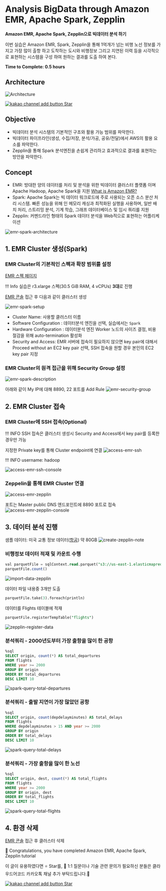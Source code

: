 # Analysis BigData through Amazon EMR, Apache Spark, Zepplin

**Amazon EMR, Apache Spark, Zepplin으로 빅데이터 분석 하기**

이번 실습은 Amazon EMR, Spark, Zepplin을 통해 1억개가 넘는 비행 노선 정보를 가지고 가장 많이 출항 하고 도착하는 도시와 비행정보 그리고 지연된 이력 등을 시각적으로 표현하는 시스템을 구성 하여 원하는 결과를 도출 하여 본다.

**Time to Complete: 0.5 hours**

## Architecture
![Architecture](assets/emr-spark-zepplin.png)

<div>
<a id="channel-add-button" target="_blank" href="http://pf.kakao.com/_nxoaTs">
  <img src="../../../assets/channel_add_small.png" alt="kakao channel add button"/>
</a>
<a class="github-button" href="https://github.com/cloudacode/tutorials" data-icon="octicon-star" data-size="large" data-show-count="true" aria-label="Star cloudacode/tutorials on GitHub">Star</a>
</div>

## Objective
- 빅데이터 분석 시스템의 기본적인 구조와 활용 가능 범위를 파악한다.
- 빅데이터 파이프라인(생성, 수집/저장, 분석/가공, 공유/전달)에서 AWS의 활용 요소를 파악한다.
- Zepplin을 통해 Spark 분석엔진을 손쉽게 관리하고 효과적으로 결과를 표현하는 방안을 파악한다.

## Concept
- EMR: 방대한 양의 데이터를 처리 및 분석을 위한 빅데이터 클러스터 플랫폼 이며 Apache Hadoop, Apache Spark을 지원 [What is Amazon EMR?](https://docs.aws.amazon.com/ko_kr/emr/latest/ManagementGuide/emr-what-is-emr.html)
- Spark: Apache Spark는 빅 데이터 워크로드에 주로 사용되는 오픈 소스 분산 처리 시스템. 빠른 성능을 위해 인 메모리 캐싱과 최적화된 실행을 사용하며, 일반 배치 처리, 스트리밍 분석, 기계 학습, 그래프 데이터베이스 및 임시 쿼리를 지원 
- Zepplin: 커멘드라인 형태의 Spark 데이터 분석을 Web적으로 표현하는 어플리케이션

![emr-spark-architecture](assets/emr-spark-architecture.png)

## 1. EMR Cluster 생성(Spark)

### EMR Cluster의 기본적인 스펙과 확장 범위를 설정

[EMR 스펙 페이지](https://aws.amazon.com/emr/pricing/?nc=sn&loc=4)

!!! Info
        실습은 r3.xlarge 스펙(30.5 GiB RAM, 4 vCPUs) **3대**로 진행


[EMR 콘솔](https://ap-northeast-2.console.aws.amazon.com/elasticmapreduce/home?region=ap-northeast-2#) 접근 후 다음과 같이 클러스터 생성

![emr-spark-setup](assets/emr-spark-setup.png)

- Cluster Name: 사용할 클러스터 이름
- Software Configuration : 데이터분석 엔진을 선택, 실습에서는 `Spark`
- Hardware Configuration : 데이터분석 엔진 Worker 노드의 사이즈 결정, 비용 절감을 위해 auto-termination 활성화
- Security and Access: EMR 서버에 접속이 필요하지 않으면 key pair에 대해서 Proceed without an EC2 key pair 선택, SSH 접속을 원할 경우 본인의 EC2 key pair 지정

### EMR Cluster의 원격 접근을 위해 Security Group 설정

![emr-spark-description](assets/emr-spark-description.png)

아래와 같이 My IP에 대해 8890, 22 포트를 Add Rule
![emr-security-group](assets/emr-security-group.png)

## 2. EMR Cluster 접속

### EMR Cluster에 SSH 접속(Optional)

!!! INFO
        SSH 접속은 클러스터 생성시 Security and Access에서 key pair를 등록한 경우만 가능

지정한 Private key를 통해 Cluster endpoint에 연결
![access-emr-ssh](assets/access-emr-ssh.png)

!!! INFO
        username: hadoop

![access-emr-ssh-console](assets/access-emr-ssh-console.png)

### Zeppelin을 통해 EMR Cluster 연결

![access-emr-zepplin](assets/access-emr-zepplin.png)

포트는 Master public DNS 엔드포인트에 8890 포트로 접속
![access-emr-zepplin-console](assets/access-emr-zepplin-console.png)

## 3. 데이터 분석 진행

샘플 데이터: 미국 교통 정보 데이터([항공]((https://catalog.data.gov/dataset/airline-on-time-performance-and-causes-of-flight-delays-on-time-data))) 약 80GB
![create-zepplin-note](assets/create-zepplin-note.png)

### 비행정보 데이터 적재 및 카운트 수행

```sql
val parquetFile = sqlContext.read.parquet("s3://us-east-1.elasticmapreduce.samples/flightdata/input/")
parquetFile.count()
```

![import-data-zepplin](assets/import-data-zepplin.png)

데이터 파일 내용중 3개만 도출
```sql
parquetFile.take(3).foreach(println)
```

데이터를 Flights 테이블에 적재
```sql
parquetFile.registerTempTable("flights")
```

![zepplin-register-data](assets/zepplin-register-data.png)

### 분석쿼리 - 2000년도부터 가장 출항을 많이 한 공항

```sql
%sql
SELECT origin, count(*) AS total_departures
FROM flights
WHERE year >= 2000
GROUP BY origin
ORDER BY total_departures
DESC LIMIT 10
```

![spark-query-total-departures](assets/spark-query-total-departures.png)

### 분석쿼리 - 출발 지연이 가장 많았던 공항

```sql
%sql
SELECT origin, count(depdelayminutes) AS total_delays
FROM flights
WHERE depdelayminutes > 15 AND year >= 2000
GROUP BY origin
ORDER BY total_delays
DESC LIMIT 10
```

![spark-query-total-delays](assets/spark-query-total-delays.png)

### 분석쿼리 - 가장 출항을 많이 한 노선

```sql
%sql
SELECT origin, dest, count(*) AS total_flights
FROM flights
WHERE year >= 2000
GROUP BY origin, dest
ORDER BY total_flights
DESC LIMIT 10
```

![spark-query-total-flights](assets/spark-query-total-flights.png)

## 4. 환경 삭제

[EMR 콘솔](https://ap-northeast-2.console.aws.amazon.com/elasticmapreduce/home?region=ap-northeast-2#) 접근 후 클러스터 삭제


🎉 Congratulations, you have completed Amazon EMR, Apache Spark, Zepplin tutorial

이 글이 유용하였다면 ⭐ Star를, 💬 1:1 질문이나 기술 관련 문의가 필요하신 분들은 클라우드어코드 카카오톡 채널 추가 부탁드립니다.🤗

<div>
<a id="channel-add-button" target="_blank" href="http://pf.kakao.com/_nxoaTs">
  <img src="../../../assets/channel_add_small.png" alt="kakao channel add button"/>
</a>
<a class="github-button" href="https://github.com/cloudacode/tutorials" data-icon="octicon-star" data-size="large" data-show-count="true" aria-label="Star cloudacode/tutorials on GitHub">Star</a>
</div>

<script async defer src="https://buttons.github.io/buttons.js"></script>